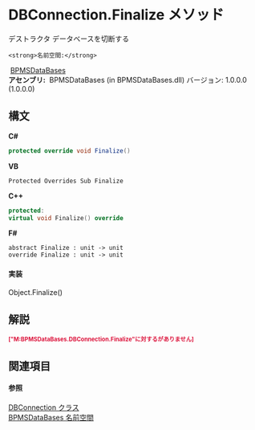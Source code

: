 # DBConnection.Finalize メソッド 
 

デストラクタ データベースを切断する


    <strong>名前空間:</strong>
&nbsp;<a href="65592506-413d-db80-e665-5011f15fa9cc">BPMSDataBases</a><br /><strong>アセンブリ:</strong>
&nbsp;BPMSDataBases (in BPMSDataBases.dll) バージョン: 1.0.0.0 (1.0.0.0)

## 構文

**C#**<br />
``` C#
protected override void Finalize()
```

**VB**<br />
``` VB
Protected Overrides Sub Finalize
```

**C++**<br />
``` C++
protected:
virtual void Finalize() override
```

**F#**<br />
``` F#
abstract Finalize : unit -> unit 
override Finalize : unit -> unit 
```


#### 実装
Object.Finalize()<br />

## 解説
<p style="color: #dc143c; font-size: 8.5pt; font-weight: bold;">["M:BPMSDataBases.DBConnection.Finalize"に対する<remarks>がありません]</p>

## 関連項目


#### 参照
<a href="043d2f9f-766e-9639-2dbb-286e11ccd96c">DBConnection クラス</a><br /><a href="65592506-413d-db80-e665-5011f15fa9cc">BPMSDataBases 名前空間</a><br />